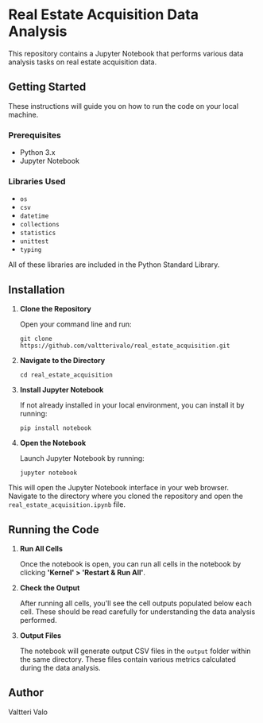 # Real Estate Acquisition Data Analysis

This repository contains a Jupyter Notebook that performs various data analysis tasks on real estate acquisition data.

## Getting Started

These instructions will guide you on how to run the code on your local machine.

### Prerequisites

- Python 3.x
- Jupyter Notebook

### Libraries Used

- `os`
- `csv`
- `datetime`
- `collections`
- `statistics`
- `unittest`
- `typing`

All of these libraries are included in the Python Standard Library.

## Installation

1. **Clone the Repository**

   Open your command line and run:
   ```
   git clone https://github.com/valtterivalo/real_estate_acquisition.git

2. **Navigate to the Directory**
    
    ```
   cd real_estate_acquisition
   
3. **Install Jupyter Notebook**

    If not already installed in your local environment, you can install it by running:
   ```
   pip install notebook
   
4. **Open the Notebook**

    Launch Jupyter Notebook by running:
    ```
   jupyter notebook
   
This will open the Jupyter Notebook interface in your web browser. Navigate to the directory where you cloned the repository and open the `real_estate_acquisition.ipynb` file.

## Running the Code

1. **Run All Cells**
    
    Once the notebook is open, you can run all cells in the notebook by clicking **'Kernel' > 'Restart & Run All'**.

2. **Check the Output**

   After running all cells, you'll see the cell outputs populated below each cell. These should be read carefully for understanding the data analysis performed.

3. **Output Files**

   The notebook will generate output CSV files in the `output` folder within the same directory. These files contain various metrics calculated during the data analysis.

## Author
Valtteri Valo